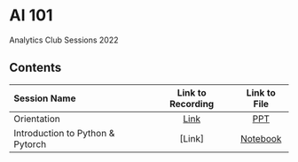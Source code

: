 # AI 101
Analytics Club Sessions 2022

## Contents

| Session Name | Link to Recording | Link to File |
| :---------- | :---------------: | :----------: |
| Orientation  | [Link](https://drive.google.com/file/d/1MCShir-O1duQe0bF8ScaTcuh6zMo6xI1/view?usp=sharing) | [PPT](https://docs.google.com/presentation/d/1D95ihpkVHosk_rFCUA2-uWr28a_ktWDzKENmEkbRxCg/edit?usp=sharing)
| Introduction to Python & Pytorch | [Link] | [Notebook](https://colab.research.google.com/drive/1J-Fkker1RZaFqG98Ln3RNTdq_rawjIrT?usp=sharing) |

